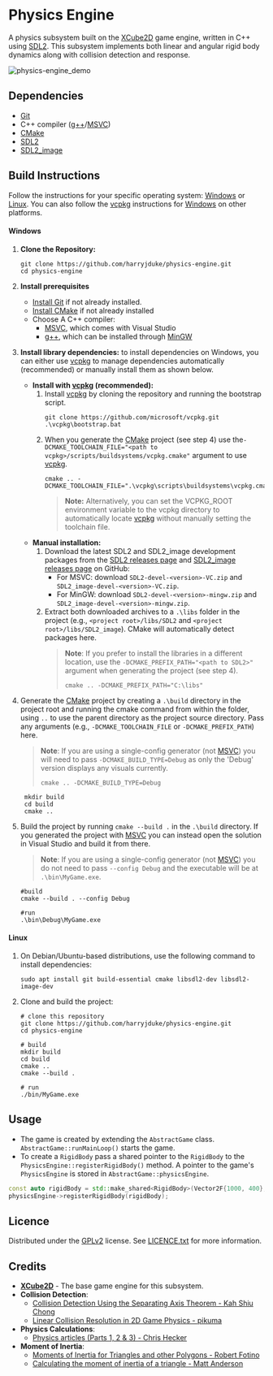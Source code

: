 # Physics Engine

A physics subsystem built on the [XCube2D] game engine, written in C++
using [SDL2]. This subsystem implements both linear and angular rigid body dynamics along with
collision detection and response. 

![physics-engine_demo](https://github.com/user-attachments/assets/a6392518-67f1-4fea-b134-31343d658452)

## Dependencies

- [Git]
- C++ compiler ([g++]/[MSVC])
- [CMake]
- [SDL2]
- [SDL2_image]

## Build Instructions

Follow the instructions for your specific operating system: [Windows](#windows) or [Linux](#linux).
You can also follow the [vcpkg] instructions for [Windows](#windows) on other platforms.

#### Windows

1. **Clone the Repository:**
    ```shell
    git clone https://github.com/harryjduke/physics-engine.git
    cd physics-engine
    ``` 
2. **Install prerequisites**
    - [Install Git](https://git-scm.com/downloads/win) if not already installed.
    - [Install CMake](https://cmake.org/download/) if not already installed
    - Choose A C++ compiler:
        - [MSVC], which comes with Visual Studio
        - [g++], which can be installed through [MinGW]
3. **Install library dependencies:** to install dependencies on Windows, you can either use [vcpkg] to manage
   dependencies automatically (recommended) or manually install them as shown below.

    - **Install with [vcpkg] (recommended):**
        1. Install [vcpkg] by cloning the repository and running the bootstrap script.
            ```shell
            git clone https://github.com/microsoft/vcpkg.git
            .\vcpkg\bootstrap.bat
            ```
        2. When you generate the [CMake] project (see step 4) use
           the`-DCMAKE_TOOLCHAIN_FILE="<path to vcpkg>/scripts/buildsystems/vcpkg.cmake"` argument to use [vcpkg].
            ```shell
            cmake .. -DCMAKE_TOOLCHAIN_FILE=".\vcpkg\scripts\buildsystems\vcpkg.cmake"
            ```
           > **Note:** Alternatively, you can set the VCPKG_ROOT environment variable to the vcpkg directory to
           automatically locate [vcpkg] without manually setting the toolchain file.
    - **Manual installation:**
        1. Download the latest SDL2 and SDL2_image development packages from
           the [SDL2 releases page](https://github.com/libsdl-org/SDL/releases/latest)
           and [SDL2_image releases page](https://github.com/libsdl-org/SDL_image/releases/latest) on GitHub:
            - For MSVC: download `SDL2-devel-<version>-VC.zip` and `SDL2_image-devel-<version>-VC.zip`.
            - For MinGW: download `SDL2-devel-<version>-mingw.zip` and `SDL2_image-devel-<version>-mingw.zip`.
        2. Extract both downloaded archives to a `.\libs` folder in the project (e.g., `<project root>/libs/SDL2`
           and `<project root>/libs/SDL2_image`). CMake will automatically detect packages here.
           > **Note**: If you prefer to install the libraries in a different location, use
           the `-DCMAKE_PREFIX_PATH="<path to SDL2>"` argument when generating the project (see step 4).
           >```shell
            >cmake .. -DCMAKE_PREFIX_PATH="C:\libs"
            >```
4. Generate the [CMake] project by creating a `.\build` directory in the project root and running the cmake command from
   within the folder, using `..` to use the parent directory as the project source directory.
   Pass any arguments (e.g., `-DCMAKE_TOOLCHAIN_FILE` or `-DCMAKE_PREFIX_PATH`) here.
   > **Note**: If you are using a single-config generator (not [MSVC]) you will need to pass `-DCMAKE_BUILD_TYPE=Debug`
   as only the 'Debug' version displays any visuals currently.
   >```shell
    >cmake .. -DCMAKE_BUILD_TYPE=Debug
    >```

    ```shell
     mkdir build
     cd build
     cmake ..
     ```
5. Build the project by running `cmake --build .` in the `.\build` directory.
   If you generated the project with [MSVC] you can instead open the solution in Visual Studio and build it from there.
   > **Note**: If you are using a single-config generator (not [MSVC]) you do not need to pass `--config Debug` and the
   executable will be at `.\bin\MyGame.exe`.

    ```shell
    #build
    cmake --build . --config Debug
   
    #run
    .\bin\Debug\MyGame.exe
    ```

#### Linux

1. On Debian/Ubuntu-based distributions, use the following command to install dependencies:
    ```shell
    sudo apt install git build-essential cmake libsdl2-dev libsdl2-image-dev
    ```

2. Clone and build the project:
    ```shell
    # clone this repository
    git clone https://github.com/harryjduke/physics-engine.git
    cd physics-engine

    # build
    mkdir build
    cd build
    cmake ..
    cmake --build .

    # run
    ./bin/MyGame.exe
    ```

## Usage

- The game is created by extending the `AbstractGame` class. `AbstractGame::runMainLoop()` starts the game.
- To create a `RigidBody` pass a shared pointer to the `RigidBody` to the `PhysicsEngine::registerRigidBody()` method.
  A pointer to the game's `PhysicsEngine` is stored in `AbstractGame::physicsEngine`.
```cpp
const auto rigidBody = std::make_shared<RigidBody>(Vector2F{1000, 400}, 50, 50);
physicsEngine->registerRigidBody(rigidBody);
```

## Licence

Distributed under the [GPLv2](https://www.gnu.org/licenses/old-licenses/gpl-2.0.en.html) license.
See [LICENCE.txt](LICENSE) for more information.

## Credits

- **[XCube2D](https://github.com/AlmasB/xcube2d)** - The base game engine for this subsystem.
- **Collision Detection**: 
  - [Collision Detection Using the Separating Axis Theorem - Kah Shiu Chong](https://code.tutsplus.com/collision-detection-using-the-separating-axis-theorem--gamedev-169t)
  - [Linear Collision Resolution in 2D Game Physics - pikuma](https://www.youtube.com/watch?v=1L2g4ZqmFLQ)
- **Physics Calculations**: 
  - [Physics articles (Parts 1, 2 & 3) - Chris Hecker](https://www.chrishecker.com/Rigid_Body_Dynamics)
- **Moment of Inertia**: 
  - [Moments of Inertia for Triangles and other Polygons - Robert Fotino](https://fotino.me/moment-of-inertia-algorithm/)
  - [Calculating the moment of inertia of a triangle - Matt Anderson](https://www.youtube.com/watch?v=yEa8npNVejg)

[XCube2D]: https://github.com/AlmasB/xcube2d

[SDL2]: https://github.com/libsdl-org/SDL

[SDL2_image]: https://github.com/libsdl-org/SDL_image

[Git]: https://git-scm.com/

[g++]: https://gcc.gnu.org/

[MSVC]: https://visualstudio.microsoft.com/vs/features/cplusplus/

[CMake]: https://cmake.org/

[vcpkg]: https://github.com/microsoft/vcpkg

[MinGW]: https://www.mingw-w64.org/
